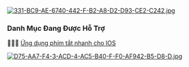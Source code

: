 [![331-BC9-AE-6740-442-F-B2-A8-D2-D93-CE2-C242.jpg](https://i.postimg.cc/rwb53pVK/331-BC9-AE-6740-442-F-B2-A8-D2-D93-CE2-C242.jpg)](https://postimg.cc/xXvkbnb2)
### Danh Mục Đang Được Hỗ Trợ


🧑‍🦯🌱 [Ứng dụng phím tắt nhanh cho IOS](https://github.com/vuminhngocpt/App-ho-tro-nguoi-khiem-thi)

[![D75-AA7-F4-3-ACD-4-AC5-B40-F-F0-AF942-B5-D8-D.jpg](https://i.postimg.cc/s2PHrLnF/D75-AA7-F4-3-ACD-4-AC5-B40-F-F0-AF942-B5-D8-D.jpg)](https://postimg.cc/nszGK3bT)
